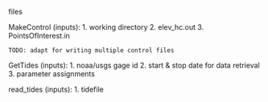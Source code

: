 files

MakeControl (inputs): 
    1. working directory
    2. elev_hc.out
    3. PointsOfInterest.in

    TODO: adapt for writing multiple control files

GetTides (inputs): 
    1. noaa/usgs gage id
    2. start & stop date for data retrieval
    3. parameter assignments


read_tides (inputs): 
    1. tidefile
